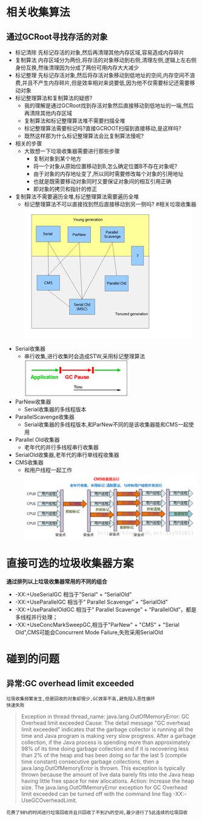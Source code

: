 # 相关收集算法

## 通过GCRoot寻找存活的对象

+ 标记清除  先标记存活的对象,然后再清理其他内存区域,容易造成内存碎片
+ 复制算法  内存区域分为两份,将存活的对象移动到右侧,清理左侧,逻辑上左右侧身份互换,然後清理因为分成了两份可用内存大大减少
+ 标记整理  先标记存活对象,然后将存活对象移动到低地址的空间,内存空间不浪费,并且不产生内存碎片,但是效率相对来说要低,因为他不仅需要标记还需要移动对象
+ 标记整理算法和复制算法的疑惑?
    + 我的理解是通过GCRoot找到存活对象然后直接移动到低地址的一端,然后再清除其他内存区域
    + 复制算法和标记整理算法堆不需要扫描全堆
    + 标记整理算法需要标记吗?直接GCROOT扫描到直接移动,是这样吗?
    + 既然这样那为什么标记整理算法会比复制算法慢呢?
+ 相关的步骤
    + 大致想一下垃圾收集器需要进行那些步骤
        + 复制对象到某个地方
        + 将一个对象从原始位置移动到B,怎么确定位置B不存在对象呢?
        + 由于对象的内存地址变了,所以同时需要修改每个对象的引用地址
        + 也就是既需要移动对象同时又要保证对象间的相互引用正确
        + 即对象的拷贝和指针的修正
+ 复制算法不需要遍历全堆,标记整理算法需要遍历全堆
    + 标记整理算法不可以直接找到然后直接移动到另一侧吗?
#相关垃圾收集器
![年轻代和年老代的垃圾收集器](../../resources/photo/gc/gc-collector.gif)
* Serial收集器
    * 串行收集,进行收集时会造成STW,采用标记整理算法  
    ![](../../resources/photo/gc/Serial.gif)
* ParNew收集器
    * Serial收集器的多线程版本
* ParallelScavenge收集器
    * Serial收集器的多线程版本,和ParNew不同的是该收集器能和CMS一起使用
* Parallel Old收集器
    * 老年代的并行多线程串行收集器
* SerialOld收集器,老年代的串行单线程收集器
* CMS收集器
    * 和用户线程一起工作
    ![CMS收集器](../../resources/photo/gc/cms-collector.png "CMS收集器工作原理")
# 直接可选的垃圾收集器方案

**通过排列以上垃圾收集器常用的不同的组合**

* -XX:+UseSerialGC
相当于”Serial” + “SerialOld”
* -XX:+UseParallelGC
相当于” Parallel Scavenge” + “SerialOld”
* -XX:+UseParallelOldGC
相当于” Parallel Scavenge” + “ParallelOld”，都是多线程并行处理；
* -XX:+UseConcMarkSweepGC,相当于"ParNew" + "CMS" + "Serial Old",CMS可能会Concurrent Mode Failure,失败采用SerialOld
# 碰到的问题

## 异常:GC overhead limit exceeded

	垃圾收集频繁发生,但是回收的对象却很少,GC效率不高,避免陷入恶性循环
	快速失败
>Exception in thread thread_name: java.lang.OutOfMemoryError: GC Overhead limit exceeded Cause: The detail message "GC overhead limit exceeded" indicates that the garbage collector is running all the time and Java program is making very slow progress. After a garbage collection, if the Java process is spending more than approximately 98% of its time doing garbage collection and if it is recovering less than 2% of the heap and has been doing so far the last 5 (compile time constant) consecutive garbage collections, then a java.lang.OutOfMemoryError is thrown. This exception is typically thrown because the amount of live data barely fits into the Java heap having little free space for new allocations.
Action: Increase the heap size. The java.lang.OutOfMemoryError exception for GC Overhead limit exceeded can be turned off with the command line flag -XX:-UseGCOverheadLimit.

    花费了98%的时间进行垃圾回收并且只回收了不到2%的空间,最少进行了5此连续的垃圾回收

